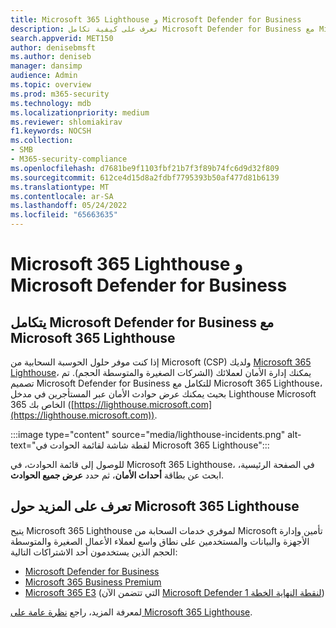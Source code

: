 ```yaml
---
title: Microsoft 365 Lighthouse و Microsoft Defender for Business
description: تعرف على كيفية تكامل Microsoft Defender for Business مع Microsoft 365 Lighthouse، وهو حل أمان لشركاء Microsoft.
search.appverid: MET150
author: denisebmsft
ms.author: deniseb
manager: dansimp
audience: Admin
ms.topic: overview
ms.prod: m365-security
ms.technology: mdb
ms.localizationpriority: medium
ms.reviewer: shlomiakirav
f1.keywords: NOCSH
ms.collection:
- SMB
- M365-security-compliance
ms.openlocfilehash: d7681be9f1103fbf21b7f3f89b74fc6d9d32f809
ms.sourcegitcommit: 612ce4d15d8a2fdbf7795393b50af477d81b6139
ms.translationtype: MT
ms.contentlocale: ar-SA
ms.lasthandoff: 05/24/2022
ms.locfileid: "65663635"
---
```

# <a name="microsoft-365-lighthouse-and-microsoft-defender-for-business"></a>Microsoft 365 Lighthouse و Microsoft Defender for Business

## <a name="microsoft-defender-for-business-integrates-with-microsoft-365-lighthouse"></a>يتكامل Microsoft Defender for Business مع Microsoft 365 Lighthouse

إذا كنت موفر حلول الحوسبة السحابية من Microsoft (CSP) ولديك [Microsoft 365 Lighthouse](../../lighthouse/m365-lighthouse-overview.md)، يمكنك إدارة الأمان لعملائك (الشركات الصغيرة والمتوسطة الحجم). تم تصميم Microsoft Defender for Business للتكامل مع Microsoft 365 Lighthouse، بحيث يمكنك عرض حوادث الأمان عبر المستأجرين في مدخل Lighthouse Microsoft 365 الخاص بك ([https://lighthouse.microsoft.com](https://lighthouse.microsoft.com)). 

:::image type="content" source="media/lighthouse-incidents.png" alt-text="لقطة شاشة لقائمة الحوادث في Microsoft 365 Lighthouse":::

للوصول إلى قائمة الحوادث، في Microsoft 365 Lighthouse، في الصفحة الرئيسية، ابحث عن بطاقة **أحداث الأمان**، ثم حدد **عرض جميع الحوادث**.

## <a name="learn-more-about-microsoft-365-lighthouse"></a>تعرف على المزيد حول Microsoft 365 Lighthouse

يتيح Microsoft 365 Lighthouse لموفري خدمات السحابة من Microsoft تأمين وإدارة الأجهزة والبيانات والمستخدمين على نطاق واسع لعملاء الأعمال الصغيرة والمتوسطة الحجم الذين يستخدمون أحد الاشتراكات التالية:

- [Microsoft Defender for Business](/security/defender-business/mdb-overview.md)
- [Microsoft 365 Business Premium](../../admin/admin-overview/what-is-microsoft-365.md)
- [Microsoft 365 E3](../../enterprise/microsoft-365-overview.md) (التي تتضمن الآن [Microsoft Defender لنقطة النهاية الخطة 1](../defender-endpoint/defender-endpoint-plan-1.md))

لمعرفة المزيد، راجع [نظرة عامة على Microsoft 365 Lighthouse](../../lighthouse/m365-lighthouse-overview.md).